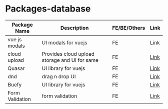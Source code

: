 # Packages-database
|Package Name|Description|FE/BE/Others|Link|
|-|-|-|-|
|vue js modals|UI modals for vuejs|FE|[Link](https://www.npmjs.com/package/vue-js-modal)|
|cloud upload|Provides cloud upload storage and UI for same|FE|[Link](https://www.npmjs.com/package/@bytescale/upload-widget-vue)|
|Quasar|UI library for vuejs|FE|[Link](https://quasar.dev/)|
|dnd|drag n drop UI|FE|[Link](https://www.npmjs.com/package/vuedraggable)|
|Buefy|UI library for vuejs|FE|[Link](https://buefy.org/)|
|Form Validation|form validation|FE|[Link](https://www.npmjs.com/package/vee-validate)|
